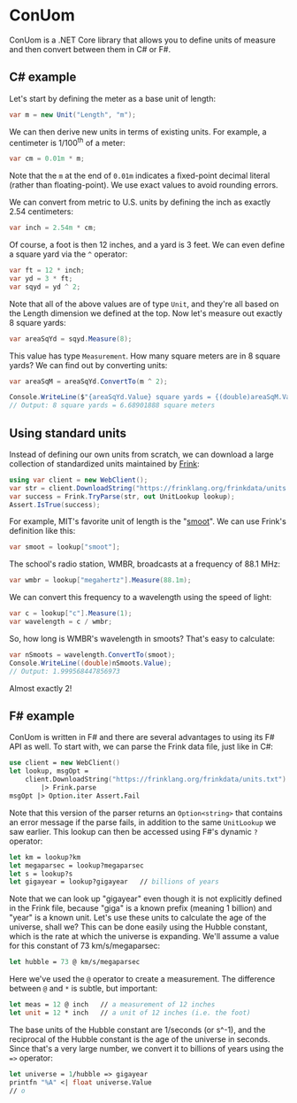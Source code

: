 # ConUom
ConUom is a .NET Core library that allows you to define units of measure and then convert between them in C# or F#.
## C# example
Let's start by defining the meter as a base unit of length:
```csharp
var m = new Unit("Length", "m");
```
We can then derive new units in terms of existing units. For example, a centimeter is 1/100<sup>th</sup> of a meter:
```csharp
var cm = 0.01m * m;
```
Note that the `m` at the end of `0.01m` indicates a fixed-point decimal literal (rather than floating-point). We use exact values to avoid rounding errors.

We can convert from metric to U.S. units by defining the inch as exactly 2.54 centimeters:
```csharp
var inch = 2.54m * cm;
```
Of course, a foot is then 12 inches, and a yard is 3 feet. We can even define a square yard via the `^` operator:
```csharp
var ft = 12 * inch;
var yd = 3 * ft;
var sqyd = yd ^ 2;
```
Note that all of the above values are of type `Unit`, and they're all based on the Length dimension we defined at the top. Now let's measure out exactly 8 square yards:
```csharp
var areaSqYd = sqyd.Measure(8);
```
This value has type `Measurement`. How many square meters are in 8 square yards? We can find out by converting units:
```csharp
var areaSqM = areaSqYd.ConvertTo(m ^ 2);

Console.WriteLine($"{areaSqYd.Value} square yards = {(double)areaSqM.Value} square meters");
// Output: 8 square yards = 6.68901888 square meters
```
## Using standard units
Instead of defining our own units from scratch, we can download a large collection of standardized units maintained by [Frink](https://frinklang.org/frinkdata/units.txt):
```csharp
using var client = new WebClient();
var str = client.DownloadString("https://frinklang.org/frinkdata/units.txt");
var success = Frink.TryParse(str, out UnitLookup lookup);
Assert.IsTrue(success);
```
For example, MIT's favorite unit of length is the "[smoot](https://en.wikipedia.org/wiki/Smoot)". We can use Frink's definition like this:
```csharp
var smoot = lookup["smoot"];
```
The school's radio station, WMBR, broadcasts at a frequency of 88.1 MHz:
```csharp
var wmbr = lookup["megahertz"].Measure(88.1m);
```
We can convert this frequency to a wavelength using the speed of light:
```csharp
var c = lookup["c"].Measure(1);
var wavelength = c / wmbr;
```
So, how long is WMBR's wavelength in smoots? That's easy to calculate:
```csharp
var nSmoots = wavelength.ConvertTo(smoot);
Console.WriteLine((double)nSmoots.Value);
// Output: 1.999568447856973
```
 Almost exactly 2!
## F# example
ConUom is written in F# and there are several advantages to using its F# API as well. To start with, we can parse the Frink data file, just like in C#:
```fsharp
use client = new WebClient()
let lookup, msgOpt =
    client.DownloadString("https://frinklang.org/frinkdata/units.txt")
        |> Frink.parse
msgOpt |> Option.iter Assert.Fail
```
Note that this version of the parser returns an `Option<string>` that contains an error message if the parse fails, in addition to the same `UnitLookup` we saw earlier.
This lookup can then be accessed using F#'s dynamic `?` operator:
```fsharp
let km = lookup?km
let megaparsec = lookup?megaparsec
let s = lookup?s
let gigayear = lookup?gigayear   // billions of years
```
Note that we can look up "gigayear" even though it is not explicitly defined in the Frink file, because "giga" is a known prefix (meaning 1 billion) and "year" is a known unit.
Let's use these units to calculate the age of the universe, shall we? This can be done easily using the Hubble constant, which is the rate at which the universe is expanding. We'll assume a value for this constant of 73 km/s/megaparsec:
```fsharp
let hubble = 73 @ km/s/megaparsec
```
Here we've used the `@` operator to create a measurement. The difference between `@` and `*` is subtle, but important:
```fsharp
let meas = 12 @ inch   // a measurement of 12 inches
let unit = 12 * inch   // a unit of 12 inches (i.e. the foot)
```
The base units of the Hubble constant are 1/seconds (or s^-1), and the reciprocal of the Hubble constant is the age of the universe in seconds. Since that's a very large number, we convert it to billions of years using the `=>` operator:
```fsharp
let universe = 1/hubble => gigayear
printfn "%A" <| float universe.Value
// o
```
<!--stackedit_data:
eyJoaXN0b3J5IjpbLTE5MzA0MzM0ODcsLTE4MjQ2OTE5NTUsLT
E5OTAzMTUxMDUsLTY1NTk3MTYzNSw2NzYxNzc0NDUsOTUzODY0
MzA4XX0=
-->